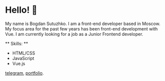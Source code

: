 # Hello! 👋

My name is Bogdan Sutuzhko. I am a front-end developer based in Moscow. My focus area for the past few years has been front-end development with Vue. I am currently looking for a job as a Junior Frontend developer.

** Skills: **
* HTML/CSS
* JavaScript
* Vue.js

[telegram](https://t.me/julfy_bs), [portfolio](https://julfy-bs.github.io/portfolio/).
<!--
**julfy-bs/julfy-bs** is a ✨ _special_ ✨ repository because its `README.md` (this file) appears on your GitHub profile.

Here are some ideas to get you started:

- 🔭 I’m currently working on ...
- 🌱 I’m currently learning ...
- 👯 I’m looking to collaborate on ...
- 🤔 I’m looking for help with ...
- 💬 Ask me about ...
- 📫 How to reach me: ...
- 😄 Pronouns: ...
- ⚡ Fun fact: ...
-->
